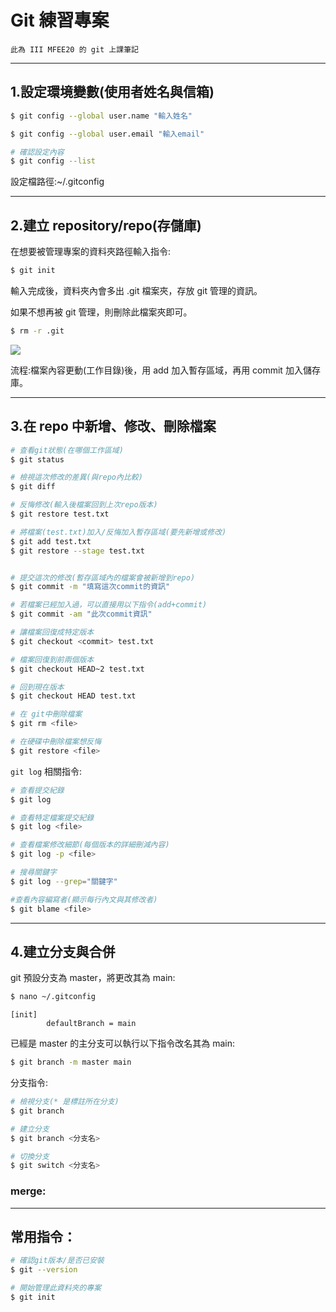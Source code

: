 # Git 練習專案

`此為 III MFEE20 的 git 上課筆記`

---

## 1.設定環境變數(使用者姓名與信箱)

```bash
$ git config --global user.name "輸入姓名"

$ git config --global user.email "輸入email"

# 確認設定內容
$ git config --list
```

設定檔路徑:~/.gitconfig

---

## 2.建立 repository/repo(存儲庫)

在想要被管理專案的資料夾路徑輸入指令:

```bash
$ git init
```

輸入完成後，資料夾內會多出 .git 檔案夾，存放 git 管理的資訊。

如果不想再被 git 管理，則刪除此檔案夾即可。

```bash
$ rm -r .git
```

![](https://i.imgur.com/iYbhwu4.png)

流程:檔案內容更動(工作目錄)後，用 add 加入暫存區域，再用 commit 加入儲存庫。

---

## 3.在 repo 中新增、修改、刪除檔案

```bash
# 查看git狀態(在哪個工作區域)
$ git status

# 檢視這次修改的差異(與repo內比較)
$ git diff

# 反悔修改(輸入後檔案回到上次repo版本)
$ git restore test.txt

# 將檔案(test.txt)加入/反悔加入暫存區域(要先新增或修改)
$ git add test.txt
$ git restore --stage test.txt


# 提交這次的修改(暫存區域內的檔案會被新增到repo)
$ git commit -m "填寫這次commit的資訊"

# 若檔案已經加入過，可以直接用以下指令(add+commit)
$ git commit -am "此次commit資訊"

# 讓檔案回復成特定版本
$ git checkout <commit> test.txt

# 檔案回復到前兩個版本
$ git checkout HEAD~2 test.txt

# 回到現在版本
$ git checkout HEAD test.txt

# 在 git中刪除檔案
$ git rm <file>

# 在硬碟中刪除檔案想反悔
$ git restore <file>

```

`git log` 相關指令:

```bash
# 查看提交紀錄
$ git log

# 查看特定檔案提交紀錄
$ git log <file>

# 查看檔案修改細節(每個版本的詳細刪減內容)
$ git log -p <file>

# 搜尋關鍵字
$ git log --grep="關鍵字"

#查看內容編寫者(顯示每行內文與其修改者)
$ git blame <file>

```

---

## 4.建立分支與合併

git 預設分支為 master，將更改其為 main:

```bash
$ nano ~/.gitconfig
```

```
[init]
        defaultBranch = main
```

已經是 master 的主分支可以執行以下指令改名其為 main:

```bash
$ git branch -m master main
```

分支指令:

```bash
# 檢視分支(* 是標註所在分支)
$ git branch

# 建立分支
$ git branch <分支名>

# 切換分支
$ git switch <分支名>
```

### merge:

---

## 常用指令：

```bash
# 確認git版本/是否已安裝
$ git --version

# 開始管理此資料夾的專案
$ git init
```
